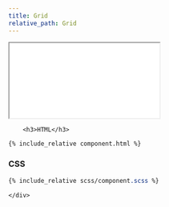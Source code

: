 ```yaml
---
title: Grid
relative_path: Grid
---
```


<div class="docs-section">
	<div class="component">
		<iframe src="{{ site.baseurl}}/component/grid/example.html"></iframe>

		<h3>HTML</h3>

```html
{% include_relative component.html %}
```
<h3>CSS</h3>

```css
{% include_relative scss/component.scss %}
```
	</div>
</div>

